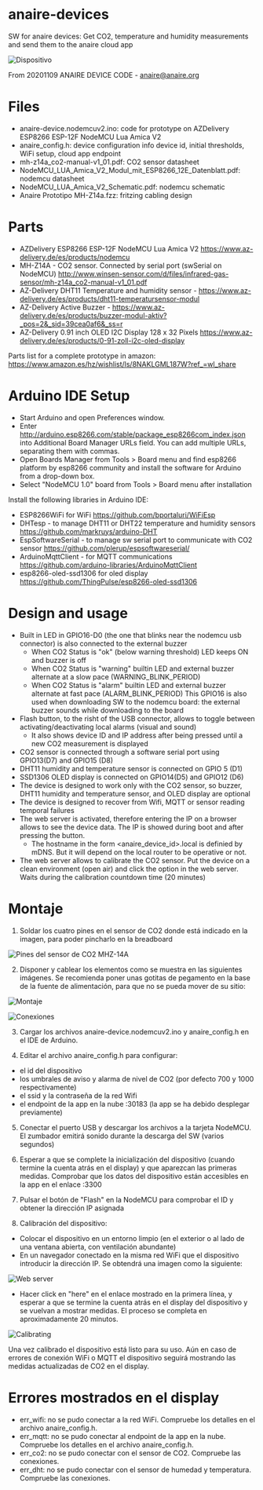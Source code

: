 # anaire-devices

SW for anaire devices: Get CO2, temperature and humidity measurements and send them to the anaire cloud app

![Dispositivo](https://github.com/anaireorg/anaire-devices/blob/main/Dispositvo_ANAIRE_display.png)

From 20201109 ANAIRE DEVICE CODE - anaire@anaire.org

# Files
- anaire-device.nodemcuv2.ino: code for prototype on AZDelivery ESP8266 ESP-12F NodeMCU Lua Amica V2
- anaire_config.h: device configuration info
  device id, initial thresholds, WiFi setup, cloud app endpoint
- mh-z14a_co2-manual-v1_01.pdf: CO2 sensor datasheet
- NodeMCU_LUA_Amica_V2_Modul_mit_ESP8266_12E_Datenblatt.pdf: nodemcu datasheet
- NodeMCU_LUA_Amica_V2_Schematic.pdf: nodemcu schematic
- Anaire Prototipo MH-Z14a.fzz: fritzing cabling design

# Parts
- AZDelivery ESP8266 ESP-12F NodeMCU Lua Amica V2 https://www.az-delivery.de/es/products/nodemcu
- MH-Z14A - CO2 sensor. Connected by serial port (swSerial on NodeMCU) http://www.winsen-sensor.com/d/files/infrared-gas-sensor/mh-z14a_co2-manual-v1_01.pdf 
- AZ-Delivery DHT11 Temperature and humidity sensor - https://www.az-delivery.de/es/products/dht11-temperatursensor-modul
- AZ-Delivery Active Buzzer - https://www.az-delivery.de/es/products/buzzer-modul-aktiv?_pos=2&_sid=39cea0af6&_ss=r
- AZ-Delivery 0.91 inch OLED I2C Display 128 x 32 Pixels  https://www.az-delivery.de/es/products/0-91-zoll-i2c-oled-display

Parts list for a complete prototype in amazon: https://www.amazon.es/hz/wishlist/ls/8NAKLGML187W?ref_=wl_share

# Arduino IDE Setup
 - Start Arduino and open Preferences window.
 - Enter http://arduino.esp8266.com/stable/package_esp8266com_index.json into Additional Board Manager URLs field. You can add multiple URLs, separating them with commas.
 - Open Boards Manager from Tools > Board menu and find esp8266 platform by esp8266 community and install the software for Arduino from a drop-down box.
 - Select "NodeMCU 1.0" board from Tools > Board menu after installation

Install the following libraries in Arduino IDE:
- ESP8266WiFi for WiFi https://github.com/bportaluri/WiFiEsp
- DHTesp - to manage DHT11 or DHT22 temperature and humidity sensors https://github.com/markruys/arduino-DHT
- EspSoftwareSerial - to manage sw serial port to communicate with CO2 sensor https://github.com/plerup/espsoftwareserial/
- ArduinoMqttClient - for MQTT communications https://github.com/arduino-libraries/ArduinoMqttClient
- esp8266-oled-ssd1306 for oled display https://github.com/ThingPulse/esp8266-oled-ssd1306

# Design and usage
- Built in LED in GPIO16-D0 (the one that blinks near the nodemcu usb connector) is also connected to the external buzzer
  * When CO2 Status is "ok" (below warning threshold) LED keeps ON and buzzer is off
  * When CO2 Status is "warning" builtin LED and external buzzer alternate at a slow pace (WARNING_BLINK_PERIOD)
  * When CO2 Status is "alarm" builtin LED and external buzzer alternate at fast pace (ALARM_BLINK_PERIOD)
  This GPIO16 is also used when downloading SW to the nodemcu board: the external buzzer sounds while downloading to the board
- Flash button, to the risht of the USB connector, allows to toggle between activating/deactivating local alarms (visual and sound)
  * It also shows device ID and IP address after being pressed until a new CO2 measurement is displayed
- CO2 sensor is connected through a software serial port using GPIO13(D7) and GPIO15 (D8)
- DHT11 humidity and temperature sensor is connected on GPIO 5 (D1)
- SSD1306 OLED display is connected on GPIO14(D5) and GPIO12 (D6)
- The device is designed to work only with the CO2 sensor, so buzzer, DHT11 humidity and temperature sensor, and OLED display are optional
- The device is designed to recover from Wifi, MQTT or sensor reading temporal failures
- The web server is activated, therefore entering the IP on a browser allows to see the device data. The IP is showed during boot and after pressing the button.
  * The hostname in the form <anaire_device_id>.local is definied by mDNS. But it will depend on the local router to be operative or not.
- The web server allows to calibrate the CO2 sensor. Put the device on a clean environment (open air) and click the option in the web server. Waits during the calibration countdown time (20 minutes)

# Montaje

1. Soldar los cuatro pines en el sensor de CO2 donde está indicado en la imagen, para poder pincharlo en la breadboard

![Pines del sensor de CO2 MHZ-14A](https://github.com/anaireorg/anaire-devices/blob/main/Pines_CO2_ANAIRE.png)

2. Disponer y cablear los elementos como se muestra en las siguientes imágenes. Se recomienda poner unas gotitas de pegamento en la base de la fuente de alimentación, para que no se pueda mover de su sitio:

![Montaje](https://github.com/anaireorg/anaire-devices/blob/main/medida_photo_2020-12-07_22-28-34.png)

![Conexiones](https://github.com/anaireorg/anaire-devices/blob/main/Connections_NodeMCU_LUA_Amica_V2_Schematic.png)

3. Cargar los archivos anaire-device.nodemcuv2.ino y anaire_config.h en el IDE de Arduino.

4. Editar el archivo anaire_config.h para configurar:
- el id del dispositivo 
- los umbrales de aviso y alarma de nivel de CO2 (por defecto 700 y 1000 respectivamente)
- el ssid y la contraseña de la red Wifi
- el endpoint de la app en la nube <nombrededominio>:30183 (la app se ha debido desplegar previamente)
  
5. Conectar el puerto USB y descargar los archivos a la tarjeta NodeMCU. El zumbador emitirá sonido durante la descarga del SW (varios segundos)

6. Esperar a que se complete la inicialización del dispositivo (cuando termine la cuenta atrás en el display) y que aparezcan las primeras medidas. Comprobar que los datos del dispositivo están accesibles en la app en el enlace <nombrededominio>:3300

7. Pulsar el botón de "Flash" en la NodeMCU para comprobar el ID y obtener la dirección IP asignada

8. Calibración del dispositivo:
- Colocar el dispositivo en un entorno limpio (en el exterior o al lado de una ventana abierta, con ventilación abundante)
- En un navegador conectado en la misma red WiFi que el dispositivo introducir la dirección IP. Se obtendrá una imagen como la siguiente:
  
![Web server](https://github.com/anaireorg/anaire-devices/blob/main/Captura_calibration.PNG)
  
- Hacer click en "here" en el enlace mostrado en la primera línea, y esperar a que se termine la cuenta atrás en el display del dispositivo y se vuelvan a mostrar medidas. El proceso se completa en aproximadamente 20 minutos.

![Calibrating](https://github.com/anaireorg/anaire-devices/blob/main/calibrating_photo_2020-12-07_22-01-00.jpg)

Una vez calibrado el dispositivo está listo para su uso. Aún en caso de errores de conexión WiFi o MQTT el dispositivo seguirá mostrando las medidas actualizadas de CO2 en el display.

# Errores mostrados en el display
- err_wifi: no se pudo conectar a la red WiFi. Compruebe los detalles en el archivo anaire_config.h.
- err_mqtt: no se pudo conectar al endpoint de la app en la nube. Compruebe los detalles en el archivo anaire_config.h.
- err_co2: no se pudo conectar con el sensor de CO2. Compruebe las conexiones.
- err_dht: no se pudo conectar con el sensor de humedad y temperatura. Compruebe las conexiones.

